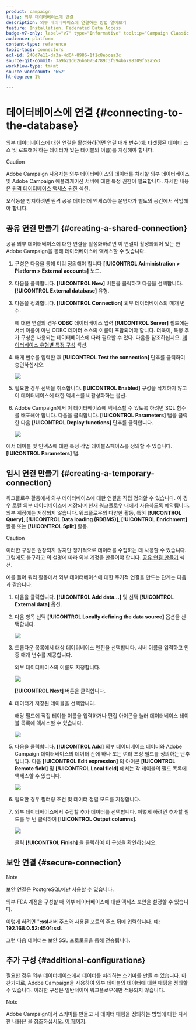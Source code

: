 ```yaml
---
product: campaign
title: 외부 데이터베이스에 연결
description: 외부 데이터베이스에 연결하는 방법 알아보기
feature: Installation, Federated Data Access
badge-v7-only: label="v7" type="Informative" tooltip="Campaign Classic v7에만 적용"
audience: platform
content-type: reference
topic-tags: connectors
exl-id: 240d7e11-da3a-4d64-8986-1f1c8ebcea3c
source-git-commit: 3a9b21d626b60754789c3f594ba798309f62a553
workflow-type: tm+mt
source-wordcount: '652'
ht-degree: 1%

---
```


# 데이터베이스에 연결 {#connecting-to-the-database}



외부 데이터베이스에 대한 연결을 활성화하려면 연결 매개 변수(예: 타겟팅된 데이터 소스 및 로드해야 하는 데이터가 있는 테이블의 이름)를 지정해야 합니다.

>[!CAUTION]
>
>Adobe Campaign 사용자는 외부 데이터베이스의 데이터를 처리할 외부 데이터베이스 및 Adobe Campaign 애플리케이션 서버에 대한 특정 권한이 필요합니다. 자세한 내용은 [원격 데이터베이스 액세스 권한](../../installation/using/remote-database-access-rights.md) 섹션.
>
>오작동을 방지하려면 원격 공유 데이터에 액세스하는 운영자가 별도의 공간에서 작업해야 합니다.

## 공유 연결 만들기 {#creating-a-shared-connection}

공유 외부 데이터베이스에 대한 연결을 활성화하려면 이 연결이 활성화되어 있는 한 Adobe Campaign을 통해 데이터베이스에 액세스할 수 있습니다.

1. 구성은 다음을 통해 미리 정의해야 합니다 **[!UICONTROL Administration > Platform > External accounts]** 노드.
1. 다음을 클릭합니다. **[!UICONTROL New]** 버튼을 클릭하고 다음을 선택합니다. **[!UICONTROL External database]** 유형.
1. 다음을 정의합니다. **[!UICONTROL Connection]** 외부 데이터베이스의 매개 변수.

   에 대한 연결의 경우 **ODBC** 데이터베이스 입력 **[!UICONTROL Server]** 필드에는 서버 이름이 아닌 ODBC 데이터 소스의 이름이 포함되어야 합니다. 더욱이, 특정 추가 구성은 사용되는 데이터베이스에 따라 필요할 수 있다. 다음을 참조하십시오. [데이터베이스 유형별 특정 구성](../../installation/using/configure-fda.md) 섹션.

1. 매개 변수를 입력한 후 **[!UICONTROL Test the connection]** 단추를 클릭하여 승인하십시오.

   ![](assets/wf-external-account-create.png)

1. 필요한 경우 선택을 취소합니다. **[!UICONTROL Enabled]** 구성을 삭제하지 않고 이 데이터베이스에 대한 액세스를 비활성화하는 옵션.
1. Adobe Campaign에서 이 데이터베이스에 액세스할 수 있도록 하려면 SQL 함수를 배포해야 합니다. 다음을 클릭합니다. **[!UICONTROL Parameters]** 탭을 클릭한 다음 **[!UICONTROL Deploy functions]** 단추를 클릭합니다.

   ![](assets/wf-external-account-functions.png)

에서 테이블 및 인덱스에 대한 특정 작업 테이블스페이스를 정의할 수 있습니다. **[!UICONTROL Parameters]** 탭.

## 임시 연결 만들기 {#creating-a-temporary-connection}

워크플로우 활동에서 외부 데이터베이스에 대한 연결을 직접 정의할 수 있습니다. 이 경우 로컬 외부 데이터베이스에 저장되며 현재 워크플로우 내에서 사용하도록 예약됩니다. 외부 계정에는 저장되지 않습니다. 워크플로우의 다양한 활동, 특히 **[!UICONTROL Query]**, **[!UICONTROL Data loading (RDBMS)]**, **[!UICONTROL Enrichment]** 활동 또는 **[!UICONTROL Split]** 활동.

>[!CAUTION]
>
>이러한 구성은 권장되지 않지만 정기적으로 데이터를 수집하는 데 사용할 수 있습니다. 그럼에도 불구하고 의 설명에 따라 외부 계정을 만들어야 합니다. [공유 연결 만들기](#creating-a-shared-connection) 섹션.

예를 들어 쿼리 활동에서 외부 데이터베이스에 대한 주기적 연결을 만드는 단계는 다음과 같습니다.

1. 다음을 클릭합니다. **[!UICONTROL Add data...]** 및 선택 **[!UICONTROL External data]** 옵션.
1. 다음 항목 선택 **[!UICONTROL Locally defining the data source]** 옵션을 선택합니다.

   ![](assets/wf_add_data_local_external_data.png)

1. 드롭다운 목록에서 대상 데이터베이스 엔진을 선택합니다. 서버 이름을 입력하고 인증 매개 변수를 제공합니다.

   외부 데이터베이스의 이름도 지정합니다.

   ![](assets/wf_add_data_local_external_data_param.png)

   **[!UICONTROL Next]** 버튼을 클릭합니다.

1. 데이터가 저장된 테이블을 선택합니다.

   해당 필드에 직접 테이블 이름을 입력하거나 편집 아이콘을 눌러 데이터베이스 테이블 목록에 액세스할 수 있습니다.

   ![](assets/wf_add_data_local_external_data_select_table.png)

1. 다음을 클릭합니다. **[!UICONTROL Add]** 외부 데이터베이스 데이터와 Adobe Campaign 데이터베이스의 데이터 간에 하나 또는 여러 조정 필드를 정의하는 단추입니다. 다음 **[!UICONTROL Edit expression]** 의 아이콘 **[!UICONTROL Remote field]** 및 **[!UICONTROL Local field]** 에서는 각 테이블의 필드 목록에 액세스할 수 있습니다.

   ![](assets/wf_add_data_local_external_data_join.png)

1. 필요한 경우 필터링 조건 및 데이터 정렬 모드를 지정합니다.
1. 외부 데이터베이스에서 수집할 추가 데이터를 선택합니다. 이렇게 하려면 추가할 필드를 두 번 클릭하여 **[!UICONTROL Output columns]**.

   ![](assets/wf_add_data_local_external_data_select.png)

   클릭 **[!UICONTROL Finish]** 을 클릭하여 이 구성을 확인하십시오.

## 보안 연결 {#secure-connection}

>[!NOTE]
>
>보안 연결은 PostgreSQL에만 사용할 수 있습니다.

외부 FDA 계정을 구성할 때 외부 데이터베이스에 대한 액세스 보안을 설정할 수 있습니다.

이렇게 하려면 &quot;**:ssl**&#x200B;서버 주소와 사용된 포트의 주소 뒤에 입력합니다. 예: **192.168.0.52:4501:ssl**.

그런 다음 데이터는 보안 SSL 프로토콜을 통해 전송됩니다.

## 추가 구성 {#additional-configurations}

필요한 경우 외부 데이터베이스에서 데이터를 처리하는 스키마를 만들 수 있습니다. 마찬가지로, Adobe Campaign을 사용하여 외부 테이블의 데이터에 대한 매핑을 정의할 수 있습니다. 이러한 구성은 일반적이며 워크플로우에만 적용되지 않습니다.

>[!NOTE]
>
>Adobe Campaign에서 스키마를 만들고 새 데이터 매핑을 정의하는 방법에 대한 자세한 내용은 을 참조하십시오. [이 페이지](../../configuration/using/about-schema-edition.md).
